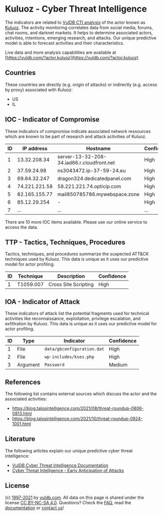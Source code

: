 # Kuluoz - Cyber Threat Intelligence

The indicators are related to [VulDB CTI analysis](https://vuldb.com/?kb.cti) of the actor known as [Kuluoz](https://vuldb.com/?actor.kuluoz). The activity monitoring correlates data from social media, forums, chat rooms, and darknet markets. It helps to determine associated actors, activities, intentions, emerging research, and attacks. Our unique predictive model is able to forecast activities and their characteristics.

Live data and more analysis capabilities are available at [https://vuldb.com/?actor.kuluoz](https://vuldb.com/?actor.kuluoz)

## Countries

These countries are directly (e.g. origin of attacks) or indirectly (e.g. access by proxy) associated with Kuluoz:

* US
* IL

## IOC - Indicator of Compromise

These indicators of compromise indicate associated network ressources which are known to be part of research and attack activities of Kuluoz.

ID | IP address | Hostname | Confidence
-- | ---------- | -------- | ----------
1 | 13.32.208.34 | server-13-32-208-34.iad66.r.cloudfront.net | High
2 | 37.59.24.98 | ns3043472.ip-37-59-24.eu | High
3 | 69.64.32.247 | dragon324.dedicatedpanel.com | High
4 | 74.221.221.58 | 58.221.221.74.opticip.com | High
5 | 82.165.155.77 | mail850785786.mywebspace.zone | High
6 | 85.12.29.254 | - | High
7 | ... | ... | ...

There are 10 more IOC items available. Please use our online service to access the data.

## TTP - Tactics, Techniques, Procedures

Tactics, techniques, and procedures summarize the suspected ATT&CK techniques used by Kuluoz. This data is unique as it uses our predictive model for actor profiling.

ID | Technique | Description | Confidence
-- | --------- | ----------- | ----------
1 | T1059.007 | Cross Site Scripting | High

## IOA - Indicator of Attack

These indicators of attack list the potential fragments used for technical activities like reconnaissance, exploitation, privilege escalation, and exfiltration by Kuluoz. This data is unique as it uses our predictive model for actor profiling.

ID | Type | Indicator | Confidence
-- | ---- | --------- | ----------
1 | File | `data/gbconfiguration.dat` | High
2 | File | `wp-includes/kses.php` | High
3 | Argument | `Password` | Medium

## References

The following list contains external sources which discuss the actor and the associated activities:

* https://blog.talosintelligence.com/2021/08/threat-roundup-0806-0813.html
* https://blog.talosintelligence.com/2021/10/threat-roundup-0924-1001.html

## Literature

The following articles explain our unique predictive cyber threat intelligence:

* [VulDB Cyber Threat Intelligence Documentation](https://vuldb.com/?kb.cti)
* [Cyber Threat Intelligence - Early Anticipation of Attacks](https://www.scip.ch/en/?labs.20201022)

## License

(c) [1997-2021](https://vuldb.com/?kb.changelog) by [vuldb.com](https://vuldb.com/?kb.about). All data on this page is shared under the license [CC BY-NC-SA 4.0](https://creativecommons.org/licenses/by-nc-sa/4.0/). Questions? Check the [FAQ](https://vuldb.com/?kb.faq), read the [documentation](https://vuldb.com/?kb) or [contact us](https://vuldb.com/?contact)!

